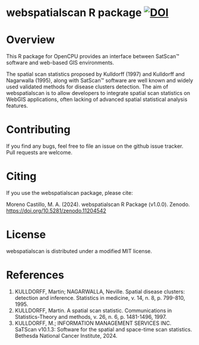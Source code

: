 # webspatialscan R package [![DOI](https://zenodo.org/badge/786540545.svg)](https://zenodo.org/doi/10.5281/zenodo.11036381)

# Overview

This R package for OpenCPU provides an interface between SatScan™ software and web-based GIS environments. 

The spatial scan statistics proposed by Kulldorff (1997) and Kulldorff and Nagarwalla (1995), along with SatScan™ software are well known and widely used validated methods for disease clusters detection. The aim of webspatialscan is to allow developers to integrate spatial scan statistics on WebGIS applications, often lacking of advanced spatial statistical analysis features. 

# Contributing

If you find any bugs, feel free to file an issue on the github issue tracker. Pull requests are welcome.

# Citing

If you use the webspatialscan package, please cite:

Moreno Castillo, M. A. (2024). webspatialscan R Package (v1.0.0). Zenodo. https://doi.org/10.5281/zenodo.11204542

# License

webspatialscan is distributed under a modified MIT license.

# References
1. KULLDORFF, Martin; NAGARWALLA, Neville. Spatial disease clusters: detection and inference. Statistics in medicine, v. 14, n. 8, p. 799-810, 1995.
2. KULLDORFF, Martin. A spatial scan statistic. Communications in Statistics-Theory and methods, v. 26, n. 6, p. 1481-1496, 1997.
3. KULLDORFF, M.; INFORMATION MANAGEMENT SERVICES INC. SaTScan v10.1.3: Software for the spatial and space-time scan statistics. Bethesda National Cancer Institute, 2024. 
